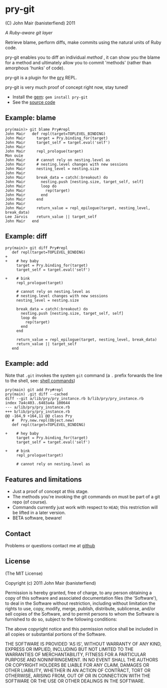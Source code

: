 pry-git
===========

(C) John Mair (banisterfiend) 2011

_A Ruby-aware git layer_

Retrieve blame, perform diffs, make commits using the natural units of
Ruby code.

pry-git enables you to diff an individual _method_ , it can show you
the blame for a method  and ultimately allow you to commit 'methods' (rather than amorphous
'hunks' of code).

pry-git is a plugin for the [pry](http://pry.github.com)
REPL.

pry-git is very much proof of concept right now, stay tuned!

* Install the [gem](https://rubygems.org/gems/pry-git): `gem install pry-git`
* See the [source code](http://github.com/pry/pry-git)

Example: blame
--------

    pry(main)> git blame Pry#repl
    John Mair   def repl(target=TOPLEVEL_BINDING)
    John Mair     target = Pry.binding_for(target)
    John Mair     target_self = target.eval('self')
    John Mair
    John Mair     repl_prologue(target)
    Mon ouïe
    John Mair     # cannot rely on nesting.level as
    John Mair     # nesting.level changes with new sessions
    John Mair     nesting_level = nesting.size
    John Mair
    John Mair     break_data = catch(:breakout) do
    John Mair       nesting.push [nesting.size, target_self, self]
    John Mair       loop do
    John Mair         rep(target)
    John Mair       end
    John Mair     end
    John Mair
    John Mair     return_value = repl_epilogue(target, nesting_level, break_data)
    Lee Jarvis    return_value || target_self
    John Mair   end

Example: diff
--------

    pry(main)> git diff Pry#repl
       def repl(target=TOPLEVEL_BINDING)
    +
    +    # hey baby
         target = Pry.binding_for(target)
         target_self = target.eval('self')

    +    # bink
         repl_prologue(target)

         # cannot rely on nesting.level as
         # nesting.level changes with new sessions
         nesting_level = nesting.size

         break_data = catch(:breakout) do
           nesting.push [nesting.size, target_self, self]
           loop do
             rep(target)
           end
         end

         return_value = repl_epilogue(target, nesting_level, break_data)
         return_value || target_self
       end

Example: add
--------

Note that `.git` invokes the system `git` command (a `.` prefix
forwards the line to the shell, see: [shell commands](https://github.com/pry/pry/wiki/Shell-Integration#Execute_shell_commands))

    pry(main) git add Pry#repl
    pry(main) .git diff --cached
    diff --git a/lib/pry/pry_instance.rb b/lib/pry/pry_instance.rb
    index 7a4c403..6483a4a 100644
    --- a/lib/pry/pry_instance.rb
    +++ b/lib/pry/pry_instance.rb
    @@ -164,9 +164,11 @@ class Pry
       #   Pry.new.repl(Object.new)
       def repl(target=TOPLEVEL_BINDING)

    +    # hey baby
         target = Pry.binding_for(target)
         target_self = target.eval('self')

    +    # bink
         repl_prologue(target)

         # cannot rely on nesting.level as

Features and limitations
-------------------------

* Just a proof of concept at this stage.
* The methods you're invoking the git commands on must be part of a
  git repo (of course).
* Commands currently just work with respect to `HEAD`; this
  restriction will be lifted in a later version.
* BETA software, beware!

Contact
-------

Problems or questions contact me at [github](http://github.com/banister)


License
-------

(The MIT License)

Copyright (c) 2011 John Mair (banisterfiend)

Permission is hereby granted, free of charge, to any person obtaining
a copy of this software and associated documentation files (the
'Software'), to deal in the Software without restriction, including
without limitation the rights to use, copy, modify, merge, publish,
distribute, sublicense, and/or sell copies of the Software, and to
permit persons to whom the Software is furnished to do so, subject to
the following conditions:

The above copyright notice and this permission notice shall be
included in all copies or substantial portions of the Software.

THE SOFTWARE IS PROVIDED 'AS IS', WITHOUT WARRANTY OF ANY KIND,
EXPRESS OR IMPLIED, INCLUDING BUT NOT LIMITED TO THE WARRANTIES OF
MERCHANTABILITY, FITNESS FOR A PARTICULAR PURPOSE AND NONINFRINGEMENT.
IN NO EVENT SHALL THE AUTHORS OR COPYRIGHT HOLDERS BE LIABLE FOR ANY
CLAIM, DAMAGES OR OTHER LIABILITY, WHETHER IN AN ACTION OF CONTRACT,
TORT OR OTHERWISE, ARISING FROM, OUT OF OR IN CONNECTION WITH THE
SOFTWARE OR THE USE OR OTHER DEALINGS IN THE SOFTWARE.
